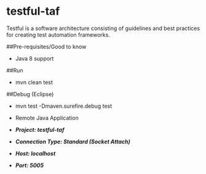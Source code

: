 # testful-taf
Testful is a software architecture consisting of guidelines and best practices for creating test automation frameworks.

##Pre-requisites/Good to know
- Java 8 support

##Run
- mvn clean test

##Debug (Eclipse)
- mvn test -Dmaven.surefire.debug test

- Remote Java Application
- ***Project: testful-taf***
- ***Connection Type: Standard (Socket Attach)***
- ***Host: localhost***
- ***Port: 5005***

